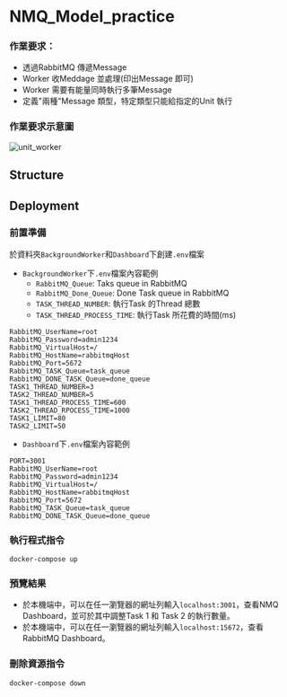 # NMQ_Model_practice
### 作業要求：
- 透過RabbitMQ 傳遞Message
- Worker 收Meddage 並處理(印出Message 即可)
- Worker 需要有能量同時執行多筆Message
- 定義"兩種"Message 類型，特定類型只能給指定的Unit 執行
### 作業要求示意圖
![unit_worker](https://user-images.githubusercontent.com/70478084/134273705-4035af6a-9358-46d9-a426-8eb3e200bf29.png)

## Structure


## Deployment
### 前置準備 
於資料夾```BackgroundWorker```和```Dashboard```下創建```.env```檔案
- ```BackgroundWorker```下```.env```檔案內容範例
  - `RabbitMQ_Queue`: Taks queue in RabbitMQ
  - `RabbitMQ_Done_Queue`: Done Task queue in RabbitMQ
  - `TASK_THREAD_NUMBER`: 執行Task 的Thread 總數
  - `TASK_THREAD_PROCESS_TIME`: 執行Task 所花費的時間(ms)
```
RabbitMQ_UserName=root
RabbitMQ_Password=admin1234
RabbitMQ_VirtualHost=/
RabbitMQ_HostName=rabbitmqHost
RabbitMQ_Port=5672
RabbitMQ_TASK_Queue=task_queue
RabbitMQ_DONE_TASK_Queue=done_queue
TASK1_THREAD_NUMBER=3
TASK2_THREAD_NUMBER=5
TASK1_THREAD_PROCESS_TIME=600
TASK2_THREAD_RPOCESS_TIME=1000
TASK1_LIMIT=80
TASK2_LIMIT=50
```

- ```Dashboard```下```.env```檔案內容範例
```
PORT=3001
RabbitMQ_UserName=root
RabbitMQ_Password=admin1234
RabbitMQ_VirtualHost=/
RabbitMQ_HostName=rabbitmqHost
RabbitMQ_Port=5672
RabbitMQ_TASK_Queue=task_queue
RabbitMQ_DONE_TASK_Queue=done_queue
```

### 執行程式指令
```
docker-compose up
```

### 預覽結果
- 於本機端中，可以在任一瀏覽器的網址列輸入`localhost:3001`，查看NMQ Dashboard，並可於其中調整Task 1 和 Task 2 的執行數量。
- 於本機端中，可以在任一瀏覽器的網址列輸入`localhost:15672`，查看 RabbitMQ Dashboard。

### 刪除資源指令
```
docker-compose down
```
